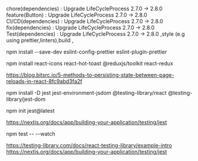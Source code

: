chore(dependencies) : Upgrade LifeCycleProcess 2.7.0 -> 2.8.0
feature(Button) : Upgrade LifeCycleProcess 2.7.0 -> 2.8.0
CI/CD(dependencies) : Upgrade LifeCycleProcess 2.7.0 -> 2.8.0
fix(dependencies) : Upgrade LifeCycleProcess 2.7.0 -> 2.8.0
Test(dependencies) : Upgrade LifeCycleProcess 2.7.0 -> 2.8.0
,style (e.g using prettier,linters),build ,

npm install --save-dev eslint-config-prettier eslint-plugin-prettier

npm install react-icons react-hot-toast @reduxjs/toolkit react-redux

https://blog.bitsrc.io/5-methods-to-persisting-state-between-page-reloads-in-react-8fc9abd3fa2f

npm install -D jest jest-environment-jsdom @testing-library/react @testing-library/jest-dom

npm init jest@latest

https://nextjs.org/docs/app/building-your-application/testing/jest

npm test -- --watch

https://testing-library.com/docs/react-testing-library/example-intro
https://nextjs.org/docs/app/building-your-application/testing/jest